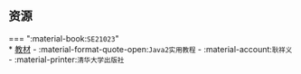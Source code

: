 ## 资源  
=== ":material-book:`SE21023`"  
    * [教材](http://api.cqu-openlib.cn/file?key=ihbn22obnbeb) - :material-format-quote-open:`Java2实用教程` - :material-account:`耿祥义` - :material-printer:`清华大学出版社`  
